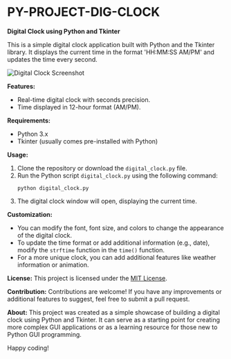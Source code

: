 # PY-PROJECT-DIG-CLOCK
**Digital Clock using Python and Tkinter**

This is a simple digital clock application built with Python and the Tkinter library. It displays the current time in the format 'HH:MM:SS AM/PM' and updates the time every second.

![Digital Clock Screenshot](digital_clock_screenshot.png)

**Features:**
- Real-time digital clock with seconds precision.
- Time displayed in 12-hour format (AM/PM).

**Requirements:**
- Python 3.x
- Tkinter (usually comes pre-installed with Python)

**Usage:**
1. Clone the repository or download the `digital_clock.py` file.
2. Run the Python script `digital_clock.py` using the following command:
   ```
   python digital_clock.py
   ```
3. The digital clock window will open, displaying the current time.

**Customization:**
- You can modify the font, font size, and colors to change the appearance of the digital clock.
- To update the time format or add additional information (e.g., date), modify the `strftime` function in the `time()` function.
- For a more unique clock, you can add additional features like weather information or animation.

**License:**
This project is licensed under the [MIT License](LICENSE).

**Contribution:**
Contributions are welcome! If you have any improvements or additional features to suggest, feel free to submit a pull request.

**About:**
This project was created as a simple showcase of building a digital clock using Python and Tkinter. It can serve as a starting point for creating more complex GUI applications or as a learning resource for those new to Python GUI programming.


Happy coding!
